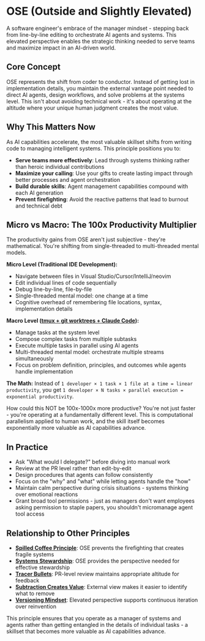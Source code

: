 # OSE (Outside and Slightly Elevated)

A software engineer's embrace of the manager mindset - stepping back from line-by-line editing to orchestrate AI agents and systems. This elevated perspective enables the strategic thinking needed to serve teams and maximize impact in an AI-driven world.

## Core Concept

OSE represents the shift from coder to conductor. Instead of getting lost in implementation details, you maintain the external vantage point needed to direct AI agents, design workflows, and solve problems at the systems level. This isn't about avoiding technical work - it's about operating at the altitude where your unique human judgment creates the most value.

## Why This Matters Now

As AI capabilities accelerate, the most valuable skillset shifts from writing code to managing intelligent systems. This principle positions you to:

- **Serve teams more effectively**: Lead through systems thinking rather than heroic individual contributions
- **Maximize your calling**: Use your gifts to create lasting impact through better processes and agent orchestration
- **Build durable skills**: Agent management capabilities compound with each AI generation
- **Prevent firefighting**: Avoid the reactive patterns that lead to burnout and technical debt

## Micro vs Macro: The 100x Productivity Multiplier

The productivity gains from OSE aren't just subjective - they're mathematical. You're shifting from single-threaded to multi-threaded mental models.

**Micro Level (Traditional IDE Development):**
- Navigate between files in Visual Studio/Cursor/IntelliJ/neovim
- Edit individual lines of code sequentially
- Debug line-by-line, file-by-file
- Single-threaded mental model: one change at a time
- Cognitive overhead of remembering file locations, syntax, implementation details

**Macro Level ([tmux + git worktrees + Claude Code](../procedures/tmux-git-worktrees-claude-code.md)):**
- Manage tasks at the system level
- Compose complex tasks from multiple subtasks
- Execute multiple tasks in parallel using AI agents
- Multi-threaded mental model: orchestrate multiple streams simultaneously
- Focus on problem definition, principles, and outcomes while agents handle implementation

**The Math:**
Instead of `1 developer × 1 task × 1 file at a time = linear productivity`, you get `1 developer × N tasks × parallel execution = exponential productivity`.

How could this NOT be 100x-1000x more productive? You're not just faster - you're operating at a fundamentally different level. This is computational parallelism applied to human work, and the skill itself becomes exponentially more valuable as AI capabilities advance.

## In Practice

- Ask "What would I delegate?" before diving into manual work
- Review at the PR level rather than edit-by-edit
- Design procedures that agents can follow consistently
- Focus on the "why" and "what" while letting agents handle the "how"
- Maintain calm perspective during crisis situations - systems thinking over emotional reactions
- Grant broad tool permissions - just as managers don't want employees asking permission to staple papers, you shouldn't micromanage agent tool access

## Relationship to Other Principles

- **[Spilled Coffee Principle](../../../README.md)**: OSE prevents the firefighting that creates fragile systems
- **[Systems Stewardship](systems-stewardship.md)**: OSE provides the perspective needed for effective stewardship
- **[Tracer Bullets](tracer-bullets.md)**: PR-level review maintains appropriate altitude for feedback
- **[Subtraction Creates Value](subtraction-creates-value.md)**: External view makes it easier to identify what to remove
- **[Versioning Mindset](versioning-mindset.md)**: Elevated perspective supports continuous iteration over reinvention

This principle ensures that you operate as a manager of systems and agents rather than getting entangled in the details of individual tasks - a skillset that becomes more valuable as AI capabilities advance.
